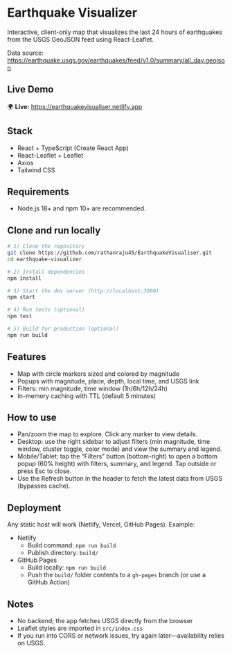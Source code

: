 # Earthquake Visualizer

Interactive, client-only map that visualizes the last 24 hours of earthquakes from the USGS GeoJSON feed using React-Leaflet.

Data source: https://earthquake.usgs.gov/earthquakes/feed/v1.0/summary/all_day.geojson

## Live Demo

🌍 **Live:** https://earthquakevisualiser.netlify.app

## Stack
- React + TypeScript (Create React App)
- React-Leaflet + Leaflet
- Axios
- Tailwind CSS

## Requirements

- Node.js 18+ and npm 10+ are recommended.

## Clone and run locally

```bash
# 1) Clone the repository
git clone https://github.com/rathanraju45/EarthquakeVisualiser.git
cd earthquake-visualizer

# 2) Install dependencies
npm install

# 3) Start the dev server (http://localhost:3000)
npm start

# 4) Run tests (optional)
npm test

# 5) Build for production (optional)
npm run build
```

## Features
- Map with circle markers sized and colored by magnitude
- Popups with magnitude, place, depth, local time, and USGS link
- Filters: min magnitude, time window (1h/6h/12h/24h)
- In-memory caching with TTL (default 5 minutes)

## How to use

- Pan/zoom the map to explore. Click any marker to view details.
- Desktop: use the right sidebar to adjust filters (min magnitude, time window, cluster toggle, color mode) and view the summary and legend.
- Mobile/Tablet: tap the “Filters” button (bottom-right) to open a bottom popup (60% height) with filters, summary, and legend. Tap outside or press Esc to close.
- Use the Refresh button in the header to fetch the latest data from USGS (bypasses cache).

## Deployment

Any static host will work (Netlify, Vercel, GitHub Pages). Example:

- Netlify
	- Build command: `npm run build`
	- Publish directory: `build/`
- GitHub Pages
	- Build locally: `npm run build`
	- Push the `build/` folder contents to a `gh-pages` branch (or use a GitHub Action)

## Notes
- No backend; the app fetches USGS directly from the browser
- Leaflet styles are imported in `src/index.css`
- If you run into CORS or network issues, try again later—availability relies on USGS.
